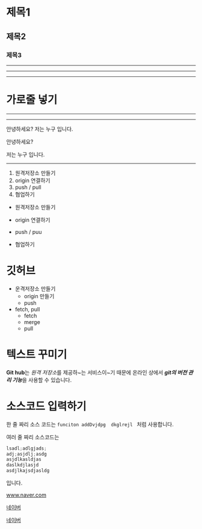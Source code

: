 # 제목1


## 제목2


### 제목3

---
---
---


# 가로줄 넣기
---
***

안녕하세요?
저는 누구 입니다.

안녕하세요?

저는 누구 입니다.

---

1. 원격저장소 만들기
2. origin 연결하기
3. push / pull
4. 협업하기

- 원격저장소 만들기
* origin 연결하기
+ push / puu
- 협업하기

# 깃허브

- 운격저장소 만들기
  - origin 만들기
  - push
- fetch, pull
  - fetch
  - merge
  - pull
 

# 텍스트 꾸미기

**Git hub**는 *원격 저장소*를 제공하~는 서비스이~기 때문에
온라인 상에서 ***git의 버전 관리 기능***을 사용할 수 있습니다.


# 소스코드 입력하기

한 줄 짜리 소스 코드는 `funciton addDvjdpg  dkglrejl ` 처럼 사용합니다.

여러 줄 짜리 소스코드는

```python
lsadl;adlgjads;
adj;asjdlj;asdg
asjdlkasldjas
daslkdjlasjd
asdjlkajsdjasldg
```
입니다.

www.naver.com

[네이버](www.naver.com)

[네이버](www.naver.com, "네이버 주소 입니다")

